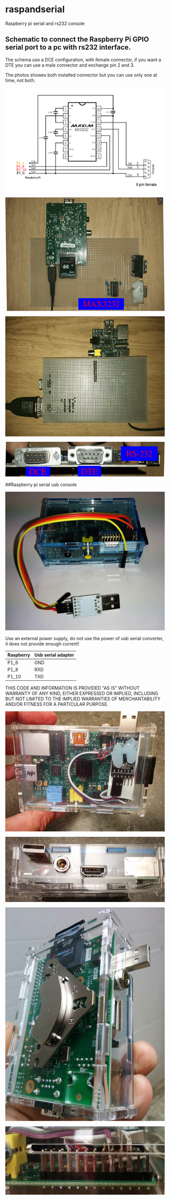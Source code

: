 # raspandserial
Raspberry pi serial and rs232 console 

## Schematic to connect the Raspberry Pi GPIO serial port to a pc with rs232 interface.

The schema use a DCE configuration, with female connector, if you want a DTE you can use a male connector and exchange pin 2 and 3.

The photos showes both installed connector but you can use only one at time, not both.

![Demo](https://github.com/bigjohnson/raspandserial/blob/master/RaspeRS232.png?raw=true)

![Demo](https://github.com/bigjohnson/raspandserial/blob/master/rasp1.png?raw=true)

![Demo](https://github.com/bigjohnson/raspandserial/blob/master/rasp2.png?raw=true)

![Demo](https://github.com/bigjohnson/raspandserial/blob/master/rasp3.png?raw=true)

##Raspberry pi serial usb console

![Demo](https://github.com/bigjohnson/raspandserial/blob/master/usb_serial.png?raw=true)

Use an external power supply, do not use the power of usb serial converter, it does not provide enough current!

Raspberry | Usb serial adapter
--------- | ------------------
P1_6 | GND
P1_8 | RXD
P1_10 | TXD

THIS CODE AND INFORMATION IS PROVIDED "AS IS" WITHOUT WARRANTY OF ANY KIND, EITHER EXPRESSED OR IMPLIED, INCLUDING BUT NOT LIMITED TO THE IMPLIED WARRANTIES OF MERCHANTABILITY AND/OR FITNESS FOR A PARTICULAR PURPOSE. 

![Demo](https://github.com/bigjohnson/raspandserial/blob/master/raspimagnetic1.jpg?raw=true)

![Demo](https://github.com/bigjohnson/raspandserial/blob/master/raspimagnetic2.jpg?raw=true)

![Demo](https://github.com/bigjohnson/raspandserial/blob/master/raspimagnetic3.jpg?raw=true)

![Demo](https://github.com/bigjohnson/raspandserial/blob/master/raspimagnetic4.jpg?raw=true)
